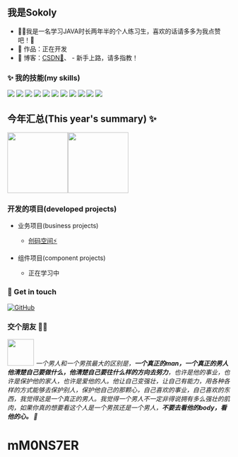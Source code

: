 ## 我是Sokoly

- 👨‍🎓我是一名学习JAVA时长两年半的个人练习生，喜欢的话请多多为我点赞吧！🤞
- 🏡 作品：正在开发
- :pencil: 博客：[CSDN💬](https://blog.csdn.net/m0_50765373)、 - 新手上路，请多指教！


### ✨ 我的技能(my skills)   

![](https://img.shields.io/badge/-Java-4C7491?style=flat-square&logo=java&logoColor=fff)
![](https://img.shields.io/badge/-Spring-5FB832?style=flat-square&logo=Spring&logoColor=fff)
![](https://img.shields.io/badge/-Python-3e74a2?style=flat-square&logo=Python&logoColor=fff)
![](https://img.shields.io/badge/-Node.js-339933?style=flat-square&logo=Node.js&logoColor=fff)
![](https://img.shields.io/badge/-Vue-4fc08d?style=flat-square&logo=Vue.js&logoColor=fff)
![](https://img.shields.io/badge/-React-2d98ce?style=flat-square&logo=React&logoColor=fff)
![](https://img.shields.io/badge/-Docker-2496ED?style=flat-square&logo=Docker&logoColor=fff)
![](https://img.shields.io/badge/-Linux-000000?style=flat-square&logo=Linux&logoColor=fff)
![](https://img.shields.io/badge/-MySQL-4479A1?style=flat-square&logo=MySQL&logoColor=fff)
![](https://img.shields.io/badge/-Redis-DC382D?style=flat-square&logo=Redis&logoColor=fff)
![](https://img.shields.io/badge/-Git-E84E31?style=flat-square&logo=Git&logoColor=fff)


## 今年汇总(This year's summary) ✨

<img align="" height="137px" src="https://github-readme-stats.vercel.app/api?username=mM0NS7ER&hide_title=true&hide_border=true&show_icons=true&include_all_commits=true&line_height=21&bg_color=0,EC6C6C,FFD479,FFFC79,73FA79&theme=graywhite&locale=cn" /><img align="" height="137px" src="https://github-readme-stats.vercel.app/api/top-langs/?username=mM0NS7ER&hide_title=true&hide_border=true&layout=compact&bg_color=0,73FA79,73FDFF,D783FF&theme=graywhite&locale=cn" />
### 开发的项目(developed projects)

- 业务项目(business projects)
  - [创码空间⚡](https://github.com/mM0NS7ER/code-forge)



- 组件项目(component projects)
  - 正在学习中


### 🎉 Get in touch

[![GitHub](https://img.shields.io/badge/GitHub-grey?logo=github)](https://github.com/mM0NS7ER)
### 交个朋友 👬🏻

<img src="https://media.giphy.com/media/LnQjpWaON8nhr21vNW/giphy.gif" width="60"> <em>一个男人和一个男孩最大的区别是，<b>一个真正的man，一个真正的男人他清楚自己要做什么，他清楚自己要往什么样的方向去努力</b>，也许是他的事业，也许是保护他的家人，也许是爱他的人。他让自己变强壮，让自己有能力，用各种各样的方式能够去保护别人，保护他自己的那颗心，自己喜欢的事业，自己喜欢的东西，我觉得这是一个真正的男人。我觉得一个男人不一定非得说拥有多么强壮的肌肉，如果你真的想要看这个人是一个男孩还是一个男人，<b>不要去看他的body，看他的心。 </b>  🧡</em>
# mM0NS7ER

